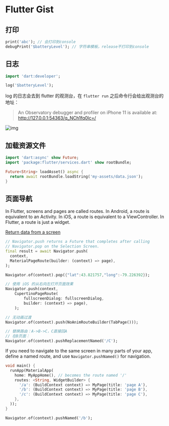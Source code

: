 # Flutter Gist

## 打印

```dart
print('abc'); // 会打印到console
debugPrint('$batteryLevel'); // 字符串模板，release不打印到console
```

## 日志

```dart
import 'dart:developer';

log('$batteryLevel');
```

log 的日志会去到 flutter 的观测台，在 `flutter run` 之后命令行会给出观测台的地址：

> An Observatory debugger and profiler on iPhone 11 is available at: http://127.0.0.1:54363/q_NCh1fq0lc=/

![img](/img/DDDD73CC-4999-4FE6-9503-229BDC2B8790.png)

## 加载资源文件

```dart
import 'dart:async' show Future;
import 'package:flutter/services.dart' show rootBundle;

Future<String> loadAsset() async {
  return await rootBundle.loadString('my-assets/data.json');
}
```

## 页面导航

In Flutter, screens and pages are called routes. In Android, a route is equivalent to an Activity. In iOS, a route is equivalent to a ViewController. In Flutter, a route is just a widget.

[Return data from a screen](https://flutter.dev/docs/cookbook/navigation/returning-data)

```dart
// Navigator.push returns a Future that completes after calling
// Navigator.pop on the Selection Screen.
final result = await Navigator.push(
  context,
  MaterialPageRoute(builder: (context) => page),
);

Navigator.of(context).pop({"lat":43.821757,"long":-79.226392});

// 使用 iOS 的从右向左打开页面效果
Navigator.push(context,
    CupertinoPageRoute(
        fullscreenDialog: fullscreenDialog,
        builder: (context) => page),
    );

// 无动画过渡
Navigator.of(context).push(NoAnimRouteBuilder(TabPage()));

// 替换路由：A->B->C，C直接回A
// 在B页面：
Navigator.of(context).pushReplacementNamed('/C');
```

If you need to navigate to the same screen in many parts of your app, define a named route, and use `Navigator.pushNamed()` for navigation.

```dart
void main() {
  runApp(MaterialApp(
    home: MyAppHome(), // becomes the route named '/'
    routes: <String, WidgetBuilder> {
      '/a': (BuildContext context) => MyPage(title: 'page A'),
      '/b': (BuildContext context) => MyPage(title: 'page B'),
      '/c': (BuildContext context) => MyPage(title: 'page C'),
    },
  ));
}

Navigator.of(context).pushNamed('/b');
```
